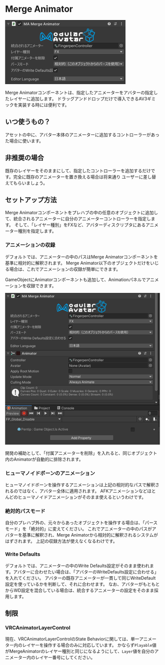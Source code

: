 ﻿# Merge Animator

![Merge Animator](merge-animator.png)

Merge Animatorコンポーネントは、指定したアニメーターをアバターの指定したレイヤーに追加します。
ドラッグアンドドロップだけで導入できるAV3ギミックを実装する時には便利です。

## いつ使うもの？

アセットの中に、アバター本体のアニメーターに追加するコントローラーがあった場合に使います。

## 非推奨の場合

既存のレイヤーをそのままにして、指定したコントローラーを追加するだけです。完全に既存のアニメーターを置き換える場合は将来通り
ユーザーに差し替えてもらいましょう。

## セットアップ方法

Merge Animatorコンポーネントをプレハブの中の任意のオブジェクトに追加して、統合されるアニメーターに自分のアニメーターコントローラーを指定します。
そして、「レイヤー種別」をFXなど、アバターディスクリプタにあるアニメーター種別を指定します。

### アニメーションの収録

デフォルトでは、アニメーターの中のパスはMerge Animatorコンポーネントを基準に相対的に解釈されます。
Merge Animator以下のオブジェクトだけをいじる場合は、これでアニメーションの収録が簡単にできます。

GameObjectにAnimatorコンポーネントも追加して、Animationパネルでアニメーションを収録できます。

![Recording an animation using Merge Animator](merge-animator-record.png)

開発の補助として、「付属アニメーターを削除」を入れると、同じオブジェクト内のAnimatorが自動的に排除されます。

### ヒューマノイドボーンのアニメーション

ヒューマノイドボーンを操作するアニメーションは上記の相対的なパスで解釈されるのではなく、アバター全体に適用されます。
AFKアニメーションなどほとんどのヒューマノイドアニメーションがそのまま使えるというわけです。

### 絶対的パスモード

自分のプレハブ外の、元々からあったオブジェクトを操作する場合は、「パースモード」を「絶対的」に変えてください。
これでアニメーターの中のパスがアバターを基準に解釈され、Merge Animatorから相対的に解釈されるシステムがはずされます。
上記の収録方法が使えなくなるわけです。

### Write Defaults

デフォルトでは、アニメーターの中のWrite Defaults設定がそのまま使われます。アバターに合わせたい場合は、「アバターのWriteDefaults設定に合わせる」を入れてください。
アバターの既存アニメーターが一貫して同じWriteDefault設定を使っているかを判断して、それに合わせます。
なお、アバターがもともとからWD設定を混合している場合は、統合するアニメーターの設定をそのまま採用します。

## 制限

### VRCAnimatorLayerControl

現在、VRCAnimatorLayerControlのState Behaviorに関しては、単一アニメーター内のレイヤーを操作する場合のみに対応しています。
かならず`Playable`値がMergeAnimatorのレイヤー種別と同じになるようにして、`Layer`値を自分のアニメーター内のレイヤー番号にしてください。
